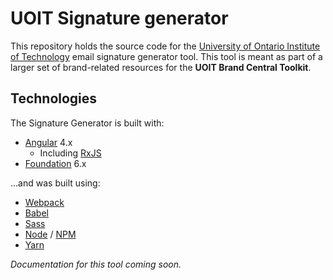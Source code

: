 UOIT Signature generator
========================

This repository holds the source code for the [University of Ontario Institute of Technology](https://uoit.ca) email signature generator tool. This tool is meant as part of a larger set of brand-related resources for the **UOIT Brand Central Toolkit**.

## Technologies

The Signature Generator is built with:
- [Angular](https://angular.io/) 4.x
	- Including [RxJS](http://reactivex.io/rxjs/)
- [Foundation](http://foundation.zurb.com/) 6.x

...and was built using:
- [Webpack](https://webpack.js.org/)
- [Babel](https://babeljs.io/)
- [Sass](http://sass-lang.com/)
- [Node](https://nodejs.org/en/) / [NPM](https://www.npmjs.com/)
- [Yarn](https://yarnpkg.com/en/)

_Documentation for this tool coming soon._
